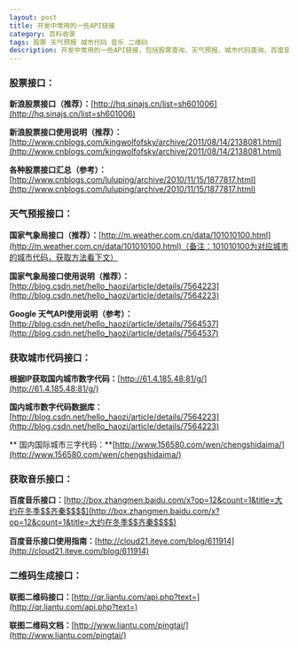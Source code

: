 ```yaml
---
layout: post
title: 开发中常用的一些API链接
category: 百科收录
tags: 股票 天气预报 城市代码 音乐 二维码
description: 开发中常用的一些API链接，包括股票查询、天气预报、城市代码查询、百度音乐、在线二维码生成等
---
```

### 股票接口：

**新浪股票接口（推荐）：**[http://hq.sinajs.cn/list=sh601006](http://hq.sinajs.cn/list=sh601006)

**新浪股票接口使用说明（推荐）：**[http://www.cnblogs.com/kingwolfofsky/archive/2011/08/14/2138081.html](http://www.cnblogs.com/kingwolfofsky/archive/2011/08/14/2138081.html)

**各种股票接口汇总（参考）：**[http://www.cnblogs.com/luluping/archive/2010/11/15/1877817.html](http://www.cnblogs.com/luluping/archive/2010/11/15/1877817.html)
### 天气预报接口：

**国家气象局接口（推荐）：**[http://m.weather.com.cn/data/101010100.html](http://m.weather.com.cn/data/101010100.html)（备注：101010100为对应城市的城市代码，获取方法看下文）

**国家气象局接口使用说明（推荐）：**[http://blog.csdn.net/hello_haozi/article/details/7564223](http://blog.csdn.net/hello_haozi/article/details/7564223)

**Google 天气API使用说明（参考）：**[http://blog.csdn.net/hello_haozi/article/details/7564537](http://blog.csdn.net/hello_haozi/article/details/7564537)

### 获取城市代码接口：

**根据IP获取国内城市数字代码：**[http://61.4.185.48:81/g/](http://61.4.185.48:81/g/)

**国内城市数字代码数据库：**[http://blog.csdn.net/hello_haozi/article/details/7564223](http://blog.csdn.net/hello_haozi/article/details/7564223)

** 国内国际城市三字代码：**[http://www.156580.com/wen/chengshidaima/](http://www.156580.com/wen/chengshidaima/)


### 获取音乐接口：

**百度音乐接口：**[http://box.zhangmen.baidu.com/x?op=12&count=1&title=大约在冬季$$齐秦$$$$](http://box.zhangmen.baidu.com/x?op=12&count=1&title=大约在冬季$$齐秦$$$$)

**百度音乐接口使用指南：**[http://cloud21.iteye.com/blog/611914](http://cloud21.iteye.com/blog/611914)

### 二维码生成接口：

**联图二维码接口：**[http://qr.liantu.com/api.php?text=](http://qr.liantu.com/api.php?text=)

**联图二维码文档：**[http://www.liantu.com/pingtai/](http://www.liantu.com/pingtai/)
